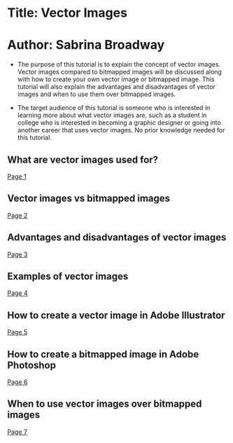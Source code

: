 # Title: Vector Images 
# Author: Sabrina Broadway

* The purpose of this tutorial is to explain the concept of vector images. Vector images compared to bitmapped images will be discussed along with how to create your own vector image or bitmapped image. This tutorial will also explain the advantages and disadvantages of vector images and when to use them over bitmapped images.
 
* The target audience of this tutorial is someone who is interested in learning more about what vector images are, such as a student in college who is interested in becoming a graphic designer or going into another career that uses vector images. No prior knowledge needed for this tutorial.

## What are vector images used for?
[Page 1](page1.md)

## Vector images vs bitmapped images 
[Page 2](page2.md)

## Advantages and disadvantages of vector images
[Page 3](page3.md)

## Examples of vector images
[Page 4](page4.md)

## How to create a vector image in Adobe Illustrator
[Page 5](page5.md)

## How to create a bitmapped image in Adobe Photoshop
[Page 6](page6.md)

## When to use vector images over bitmapped images
[Page 7](page7.md)
